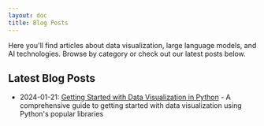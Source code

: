 ```yaml
---
layout: doc
title: Blog Posts
---
```


Here you'll find articles about data visualization, large language models, and AI technologies. Browse by category or check out our latest posts below.

## Latest Blog Posts

<!-- The list of articles will be automatically generated by the script -->

- 2024-01-21: [Getting Started with Data Visualization in Python](/en/blog/posts/getting-started-with-data-viz) - A comprehensive guide to getting started with data visualization using Python's popular libraries